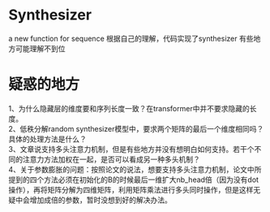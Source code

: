 # Synthesizer
a new function for sequence
根据自己的理解，代码实现了synthesizer
有些地方可能理解不到位
# 疑惑的地方
1、为什么隐藏层的维度要和序列长度一致？在transformer中并不要求隐藏的长度。  
2、低秩分解random synthesizer模型中，要求两个矩阵的最后一个维度相同吗？具体的处理方法是什么？  
3、文章说支持多头注意力机制，但是有些地方并没有想明白如何支持。若干个不同的注意力方法加权在一起，是否可以看成另一种多头机制？   
4、关于参数膨胀的问题：按照论文的说法，想要支持多头注意力机制，论文中所提到的四个方法必须在初始化的B的时候最后一维扩大nb_head倍（因为没有dot操作），再将矩阵分解为四维矩阵，利用矩阵乘法进行多头同时操作，但是这样无疑中会增加成倍的参数，暂时没想到好的解决办法。
